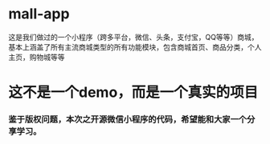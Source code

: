 # mall-app
这是我们做过的一个小程序（跨多平台，微信、头条，支付宝，QQ等等）商城，基本上涵盖了所有主流商城类型的所有功能模块，包含商城首页、商品分类，个人主页，购物城等等
# 这不是一个demo，而是一个真实的项目













### 鉴于版权问题，本次之开源微信小程序的代码，希望能和大家一个分享学习。

